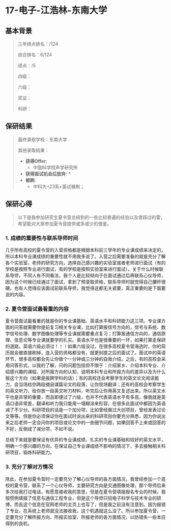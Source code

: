 # 17-电子-江浩林-东南大学

## 基本背景

> 三年绩点排名：/124
>
> 综合排名：6/124
>
> 绩点：/5
>
> 四级：
>
> 六级：
>
> 奖证：
>
> 科研：

## 保研结果

> 最终录取学校：东南大学
>
> 其他录取结果：
>
> * **获得Offer:**
>   * 中国科学院声学研究所
> * **获得面试机会后放弃:**
>   * 
> * **被刷**:
>   * 中科大+23系+面试被刷；

## 保研心得

> 以下是我参加研究生夏令营总结到的一些比较普遍的经验以及曾踩过的雷，希望能对大家参加夏令营提供或多或少的借鉴。

### 1. 成绩的重要性与联系导师时间

几乎所有高校的夏令营的入营资格都是根据本科前三学年的专业课成绩来决定的，所以本科专业课成绩的重要性就不用我多说了。入营之后需要准备的就是充分了解各个实验室、老师的研究方向，选择自己感兴趣的实验室或者老师进行面试（有的学校是按照专业进行面试，有的学校是按照实验室来进行面试）。关于什么时候联系导师，不同人有不同看法，我个人是比较倾向于在面试通过后再联系心仪导师，因为这个时候已经通过了面试，拿到了预录取资格，联系导师时就觉得自己腰杆很硬。也有人觉得应该面试前联系导师，我觉得这都无关紧要，真正重要的是下面要说的内容。

### 2. 夏令营面试最看重的内容

夏令营面试最看重的就是你的专业课基础、英语水平和科研能力这三项。专业课方面的问答就需要你提前复习相关专业课，比如打算报信号方向的，信号与系统、数字信号处理、数字图像处理等专业课就需要重点复习；打算报通信方向的，通信原理、信息论等专业课就要学的扎实。英语水平也是很重要的一环，如果打算走保研的道路，英语六级必须过！！！如果六级没过，在很多高校夏令营海选时，你的简历就会被直接刷掉，连入营的资格都没有，就更别提之后的面试了。面试中的英语环节，很多高校都会先让你做个一分钟或三分钟的自我介绍。之后，有的高校会采用问答形式，以我的了解，问的问题包括但不限于：介绍家乡、介绍本科专业、介绍感兴趣的课程、对所报方向的认知、说明本科专业和所报方向的差异以及为什么报这个方向（如果是报跨学科的话）；有的高校还会考察学生的英文论文阅读能力，会当场给你两段摘自谋篇论文的段落，让你现场翻译；还有的高校会考察学生的英文听力，给你放一段英文听力材料，听完后让你用英文复述出来。所以英文水平也是非常的重要，而且即便过了六级，也并不代表英语水平有多高，像我就是英语口语非常差，翻译和听力我只能用一塌糊涂来形容，在很多此面试中都因为英语减了不少分。科研项目的话是一个加分项，比如曾经做过大创项目，曾经发表过论文等等。但是你必须保证你在面试时说出来的科研项目你要充分熟悉，因为你说出来之后老师一定会问你的项目或论文中的一些细节问题，如果回答不上来或回答的不好，反倒成了减分项，不如不说。

总结下来就是要保证有优异的专业课成绩、扎实的专业课基础和较好的英文水平，明确一个感兴趣的方向，在保证自己专业课成绩不影响的情况下，多去接触相关科研项目，锻炼科研能力。

### 3. 充分了解对方情况

除此，在参加夏令营时一定要充分了解心仪导师的各方面情况，我曾经参加一个高校的夏令营，联系了一个心仪导师，主要研究方向是交通图像处理，那个导师后来多次给我打过电话，有愿意接收我的意思，但是在夏令营填报报名专业的时候，我按惯例填报了信息与通信工程专业，但是这个导师只招电子科学与技术专业的硕博，而且这个信息在官网老师的主页上也写了，但是我之前没有注意到。因为报错了专业，在系统上老师就没法接收我，这个机遇就这么没了。所以参加夏令营，一定要充分了解所报方向、所报实验室、所报老师的各方面情况，以防错失一些本应得到的良机。